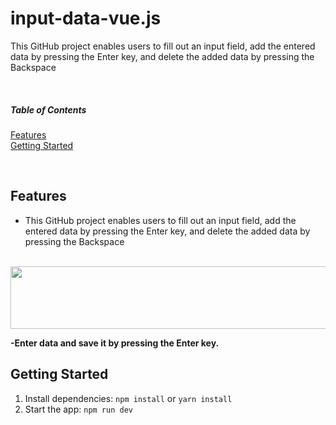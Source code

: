 # input-data-vue.js

This GitHub project enables users to fill out an input field, add the entered data by pressing the Enter key, and delete the added data by pressing the Backspace 


<br>

##### Table of Contents  
[Features](#features)  
[Getting Started](#getting-started)  

<br> 

<a name="features"></a>
## Features
- This GitHub project enables users to fill out an input field, add the entered data by pressing the Enter key, and delete the added data by pressing the Backspace 

<br>


<img src  ="https://github.com/sonaykara/number-of-characters-validate-js/assets/108528598/3c8267ef-9243-41bc-81e9-3da51f77a9b0" width="1200" height="100">

<strong >-Enter data and save it by pressing the Enter key. </strong>



<a name="getting-started"></a>
## Getting Started
1. Install dependencies: `npm install` or `yarn install`
2. Start the app: `npm run dev`

